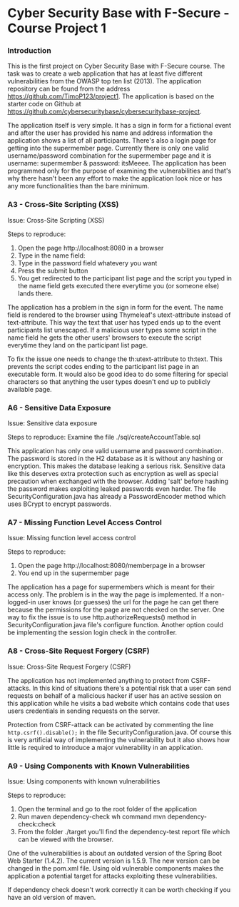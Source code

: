 
# Cyber Security Base with F-Secure - Course Project 1

### Introduction

This is the first project on Cyber Security Base with F-Secure course. The task was to create a web application that has at least five different vulnerabilities from the OWASP top ten list (2013). The application repository can be found from the address https://github.com/TimoP123/project1. The application is based on the starter code on Github at https://github.com/cybersecuritybase/cybersecuritybase-project.

The application itself is very simple. It has a sign in form for a fictional event and after the user has provided his name and address information the application shows a list of all participants. There's also a login page for getting into the supermember page. Currently there is only one valid username/password combination for the supermember page and it is username: supermember & password: itsMeeee. The application has been programmed only for the purpose of examining the vulnerabilities and that's why there hasn't been any effort to make the application look nice or has any more functionalities than the bare minimum.

### A3 - Cross-Site Scripting (XSS)

Issue: Cross-Site Scripting (XSS)

Steps to reproduce:
1. Open the page http://localhost:8080 in a browser
2. Type in the name field: <script> alert('Buhahahahaaa!'); </script>
3. Type in the password field whatevery you want
4. Press the submit button
5. You get redirected to the participant list page and the script you typed in the name field gets executed there everytime you (or someone else) lands there.

The application has a problem in the sign in form for the event. The name field is rendered to the browser using Thymeleaf's utext-attribute instead of text-attribute. This way the text that user has typed ends up to the event participants list unescaped. If a malicious user types some script in the name field he gets the other users' browsers to execute the script everytime they land on the participant list page.

To fix the issue one needs to change the th:utext-attribute to th:text. This prevents the script codes ending to the participant list page in an executable form. It would also be good idea to do some filtering for special characters so that anything the user types doesn't end up to publicly available page.


### A6 - Sensitive Data Exposure

Issue: Sensitive data exposure

Steps to reproduce: Examine the file ./sql/createAccountTable.sql

This application has only one valid username and password combination. The password is stored in the H2 database as it is without any hashing or encryption. This makes the database leaking a serious risk. Sensitive data like this deserves extra protection such as encryption as well as special precaution when exchanged with the browser. Adding 'salt' before hashing the password makes exploiting leaked passwords even harder. The file SecurityConfiguration.java has already a PasswordEncoder method which uses BCrypt to encrypt passwords.

### A7 - Missing Function Level Access Control

Issue: Missing function level access control

Steps to reproduce:
1. Open the page http://localhost:8080/memberpage in a browser
2. You end up in the supermember page

The application has a page for supermembers which is meant for their access only. The problem is in the way the page is implemented. If a non-logged-in user knows (or guesses) the url for the page he can get there because the permissions for the page are not checked on the server. One way to fix the issue is to use http.authorizeRequests() method in SecurityConfiguration.java file's configure function. Another option could be implementing the session login check in the controller.

### A8 - Cross-Site Request Forgery (CSRF)

Issue: Cross-Site Request Forgery (CSRF)

The application has not implemented anything to protect from CSRF-attacks. In this kind of situations there's a potential risk that a user can send requests on behalf of a malicious hacker if user has an active session on this application while he visits a bad website which contains code that uses users credentials in sending requests on the server.

Protection from CSRF-attack can be activated by commenting the line `http.csrf().disable();` in the file SecurityConfiguration.java. Of course this is very artificial way of implementing the vulnerability but it also shows how little is required to introduce a major vulnerability in an application.

### A9 - Using Components with Known Vulnerabilities

Issue: Using components with known vulnerabilities

Steps to reproduce:
1. Open the terminal and go to the root folder of the application
2. Run maven dependency-check wh command mvn dependency-check:check
3. From the folder ./target you'll find the dependency-test report file which can be viewed with the browser.

One of the vulnerabilities is about an outdated version of the Spring Boot Web Starter (1.4.2). The current version is 1.5.9. The new version can be changed in the pom.xml file. Using old vulnerable components makes the application a potential target for attacks exploiting these vulnerabilities.

If dependency check doesn't work correctly it can be worth checking if you have an old version of maven.

